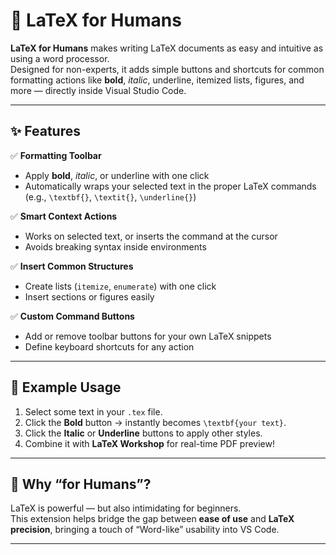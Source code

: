# 🧠 LaTeX for Humans

**LaTeX for Humans** makes writing LaTeX documents as easy and intuitive as using a word processor.  
Designed for non-experts, it adds simple buttons and shortcuts for common formatting actions like **bold**, *italic*, underline, itemized lists, figures, and more — directly inside Visual Studio Code.

---

## ✨ Features

✅ **Formatting Toolbar**

- Apply **bold**, *italic*, or underline with one click  
- Automatically wraps your selected text in the proper LaTeX commands  
  (e.g., `\textbf{}`, `\textit{}`, `\underline{}`)

✅ **Smart Context Actions**

- Works on selected text, or inserts the command at the cursor  
- Avoids breaking syntax inside environments  

✅ **Insert Common Structures**

- Create lists (`itemize`, `enumerate`) with one click  
- Insert sections or figures easily  

✅ **Custom Command Buttons**

- Add or remove toolbar buttons for your own LaTeX snippets  
- Define keyboard shortcuts for any action

---

## 🧩 Example Usage

1. Select some text in your `.tex` file.  
2. Click the **Bold** button → instantly becomes `\textbf{your text}`.  
3. Click the **Italic** or **Underline** buttons to apply other styles.  
4. Combine it with **LaTeX Workshop** for real-time PDF preview!

---

## 🧠 Why “for Humans”?

LaTeX is powerful — but also intimidating for beginners.  
This extension helps bridge the gap between **ease of use** and **LaTeX precision**, bringing a touch of “Word-like” usability into VS Code.

---
